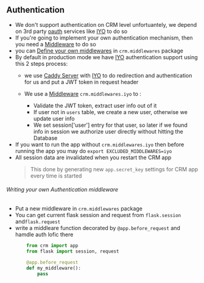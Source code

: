 ## Authentication
- We don't support authentication on CRM level unfortuantely, we depend on 3rd party [oauth](https://oauth.net/) services
like [IYO](https://itsyou.online) to do so
- If you're going to implement your own authentication mechanism, then you need a [Middleware](https://en.wikipedia.org/wiki/Middleware) to do so
- you can [Define your own middlewares](Middlewares.md) in `crm.middlewares` package
- By default in production mode we have  [IYO](https://itsyou.online) authentication support using this 2 steps process:
    - we use [Caddy Server](https://caddyserver.com/) with [IYO](https://itsyou.online) to do redirection and authentication for us
    and put a JWT token in request header

    - We use a [Middleware](https://en.wikipedia.org/wiki/Middleware) `crm.middlewares.iyo` to :
        - Validate the JWT token, extract user info out of it
        - If user not in `users` table, we create a new user, otherwise we update user info
        - We set session['user'] entry for that user, so later if we found info in session
        we authorize user directly without hitting the Database
- If you want to run the app without `crm.middlewares.iyo` then before running the app you may do `export EXCLUDED_MIDDLEWARES=iyo`
- All session data are invalidated when you restart the CRM app
    > This done by generating new `app.secret_key` settings for CRM app every time is started

###### Writing your own Authentication middleware

- Put a new middleware in `crm.middlewares` package
- You can get current flask session and request from `flask.session` and`flask.request`
- write a middleare function decorated by `@app.before_request` and hamdle auth lofic there
    ```python
        from crm import app
        from flask import session, request

        @app.before_request
        def my_middleware():
            pass
    ```
